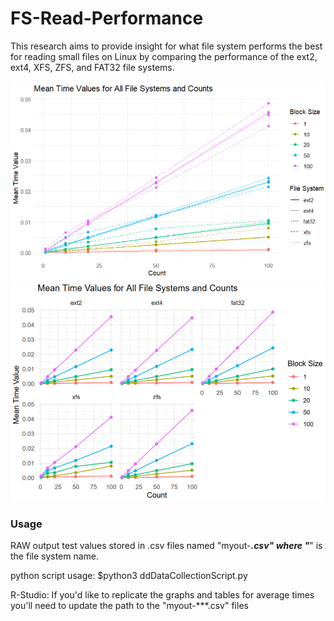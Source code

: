 # FS-Read-Performance
This research aims to provide insight for what file system performs the best for reading small files on Linux by comparing the performance of the ext2, ext4, XFS, ZFS, and FAT32 file systems. 

![Mean Times Overlay](meanTimesOverlay.PNG)
![Mean Times Seperate](meanTimes.PNG)

### Usage
RAW output test values stored in .csv files named "myout-***.csv" where "***" is the file system name.

python script usage:
$python3 ddDataCollectionScript.py

R-Studio: 
If you'd like to replicate the graphs and tables for average times you'll need to update the path to the "myout-***.csv" files

